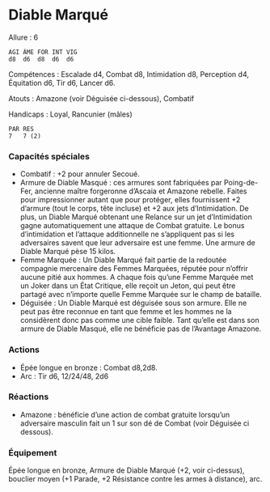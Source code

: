 # Diable Marqué

Allure : 6

	AGI	ÂME	FOR	INT	VIG
	d8	d6	d8	d6	d6

Compétences : Escalade d4, Combat d8, Intimidation d8, Perception d4, Équitation d6, Tir d6, Lancer d6.

Atouts : Amazone (voir Déguisée ci-dessous), Combatif

Handicaps : Loyal, Rancunier (mâles)

	PAR	RES
	7	7 (2)

### Capacités spéciales
- Combatif : +2 pour annuler Secoué.
- Armure de Diable Masqué : ces armures sont fabriquées par Poing-de-Fer, ancienne maître forgeronne d’Ascaia et Amazone rebelle. Faites pour impressionner autant que pour protéger, elles fournissent +2 d’armure (tout le corps, tête incluse) et +2 aux jets d’Intimidation. De plus, un Diable Marqué obtenant une Relance sur un jet d’Intimidation gagne automatiquement une attaque de Combat gratuite. Le bonus d’intimidation et l’attaque additionnelle ne s’appliquent pas si les adversaires savent que leur adversaire est une femme. Une armure de Diable Marqué pèse 15 kilos.
- Femme Marquée : Un Diable Marqué fait partie de la redoutée compagnie mercenaire des Femmes Marquées, réputée pour n’offrir aucune pitié aux hommes. A chaque fois qu’une Femme Marquée met un Joker dans un État Critique, elle reçoit un Jeton, qui peut être partagé avec n’importe quelle Femme Marquée sur le champ de bataille.
- Déguisée : Un Diable Marqué est déguisée sous son armure. Elle ne peut pas être reconnue en tant que femme et les hommes ne la considèrent donc pas comme une cible faible. Tant qu’elle est dans son armure de Diable Masqué, elle ne bénéficie pas de l’Avantage Amazone.

### Actions
- Épée longue en bronze : Combat d8,2d8.
- Arc : Tir d6, 12/24/48, 2d6

### Réactions
- Amazone : bénéficie d’une action de combat gratuite lorsqu’un adversaire masculin fait un 1 sur son dé de Combat (voir Déguisée ci dessous).

### Équipement
Épée longue en bronze, Armure de Diable Marqué (+2, voir ci-dessus), bouclier moyen (+1 Parade, +2 Résistance contre les armes à distance), arc.

